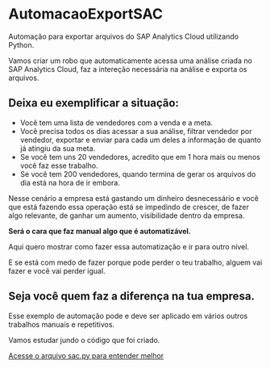 # AutomacaoExportSAC

Automação para exportar arquivos do SAP Analytics Cloud utilizando Python.

Vamos criar um robo que automaticamente acessa uma análise criada no SAP Analytics Cloud, faz a intereção necessária na análise e exporta os arquivos.

## Deixa eu exemplificar a situação:
- Você tem uma lista de vendedores com a venda e a meta.
- Você precisa todos os dias acessar a sua análise, filtrar vendedor por vendedor, exportar e enviar para cada um deles a informação de quanto já atingiu da sua meta.
- Se você tem uns 20 vendedores, acredito que em 1 hora mais ou menos você faz esse trabalho.
- Se você tem 200 vendedores, quando termina de gerar os arquivos do dia está na hora de ir embora.

Nesse cenário a empresa está gastando um dinheiro desnecessário e você que está fazendo essa operação está se impedindo de crescer, de fazer algo relevante, de ganhar um aumento, visibilidade dentro da empresa.

**Será o cara que faz manual algo que é automatizável.**

Aqui quero mostrar como fazer essa automatização e ir para outro nível.

E se está com medo de fazer porque pode perder o teu trabalho, alguem vai fazer e você vai perder igual.

## Seja você quem faz a diferença na tua empresa.

Esse exemplo de automação pode e deve ser aplicado em vários outros trabalhos manuais e repetitivos.

Vamos estudar jundo o código que foi criado.

[Acesse o arquivo sac.py para entender melhor](sac.py)
